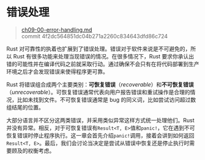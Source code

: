 # 错误处理

> [ch09-00-error-handling.md](https://github.com/rust-lang/book/blob/master/second-edition/src/ch09-00-error-handling.md)
> <br>
> commit 4f2dc564851dc04b271a2260c834643dfd86c724

Rust 对可靠性的执着也扩展到了错误处理。错误对于软件来说是不可避免的，所以 Rust 有很多功能来处理当现错误的情况。在很多情况下，Rust 要求你承认出错的可能性并在编译代码之前就采取行动。通过确保不会只有在将代码部署到生产环境之后才会发现错误来使得程序更可靠。

Rust 将错误组合成两个主要类别：**可恢复错误**（*recoverable*）和**不可恢复错误**（*unrecoverable*）。可恢复错误通常代表向用户报告错误和重试操作是合理的情况，比如未找到文件。不可恢复错误通常是 bug 的同义词，比如尝试访问超过数组结尾的位置。

大部分语言并不区分这两类错误，并采用类似异常这样方式统一处理他们。Rust 并没有异常。相反，对于可恢复错误有`Result<T, E>`值和`panic!`，它在遇到不可恢复错误时停止程序执行。这一章会首先介绍`panic!`调用，接着会讲到如何返回`Result<T, E>`。最后，我们会讨论当决定是尝试从错误中恢复还是停止执行时需要顾及的权衡考虑。